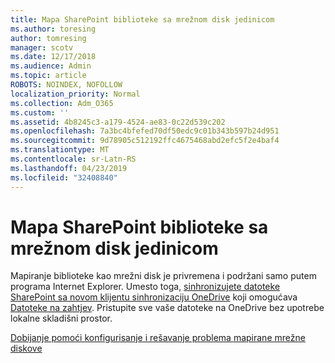 ```yaml
---
title: Mapa SharePoint biblioteke sa mrežnom disk jedinicom
ms.author: toresing
author: tomresing
manager: scotv
ms.date: 12/17/2018
ms.audience: Admin
ms.topic: article
ROBOTS: NOINDEX, NOFOLLOW
localization_priority: Normal
ms.collection: Adm_O365
ms.custom: ''
ms.assetid: 4b8245c3-a179-4524-ae83-0c22d539c202
ms.openlocfilehash: 7a3bc4bfefed70df50edc9c01b343b597b24d951
ms.sourcegitcommit: 9d78905c512192ffc4675468abd2efc5f2e4baf4
ms.translationtype: MT
ms.contentlocale: sr-Latn-RS
ms.lasthandoff: 04/23/2019
ms.locfileid: "32408840"
---
```

# <a name="map-a-sharepoint-library-to-a-network-drive"></a>Mapa SharePoint biblioteke sa mrežnom disk jedinicom

Mapiranje biblioteke kao mrežni disk je privremena i podržani samo putem programa Internet Explorer. Umesto toga, [sinhronizujete datoteke SharePoint sa novom klijentu sinhronizaciju OneDrive](https://support.office.com/article/6de9ede8-5b6e-4503-80b2-6190f3354a88.aspx) koji omogućava [Datoteke na zahtjev](https://support.office.com/article/0e6860d3-d9f3-4971-b321-7092438fb38e.aspx). Pristupite sve vaše datoteke na OneDrive bez upotrebe lokalne skladišni prostor.
  
[Dobijanje pomoći konfigurisanje i rešavanje problema mapirane mrežne diskove](https://go.microsoft.com/fwlink/?linkid=872946)
  

